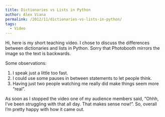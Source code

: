 ```yaml
---
title: Dictionaries vs Lists in Python
author: Alex Viana
permalink: /2012/11/dictionaries-vs-lists-in-python/
tags:
  - Video
---
```

Hi, here is my short teaching video. I chose to discuss the differences between dictionaries and lists in Python. Sorry that Photobooth mirrors the image so the text is backwards.



Some observations:

1. I speak just a little too fast.  
2. I could use some pauses in between statements to let people think.  
3. Having just two people watching me really did make things seem more &#8220;real&#8221;.

As soon as I stopped the video one of my audience members said, &#8220;Ohhh, I&#8217;ve been struggling with that all day. That makes sense now!&#8221;. So, overall I&#8217;m pretty happy with how it came out.
